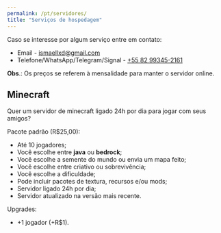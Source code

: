```yaml
---
permalink: /pt/servidores/
title: "Serviços de hospedagem"
---
```


Caso se interesse por algum serviço entre em contato:
* Email - [ismaellxd@gmail.com](mailto:ismaellxd@gmail.com)
* Telefone/WhatsApp/Telegram/Signal - [+55 82 99345-2161](tel:+5582993452161)

**Obs**.: Os preços se referem à mensalidade para manter o servidor online.

## Minecraft

Quer um servidor de minecraft ligado 24h por dia para jogar com seus amigos?

Pacote padrão (R$25,00):
* Até 10 jogadores;
* Você escolhe entre **java** ou **bedrock**;
* Você escolhe a semente do mundo ou envia um mapa feito;
* Você escolhe entre criativo ou sobrevivência;
* Você escolhe a dificuldade;
* Pode incluir pacotes de textura, recursos e/ou mods;
* Servidor ligado 24h por dia;
* Servidor atualizado na versão mais recente.

Upgrades:
* +1 jogador (+R$1).
